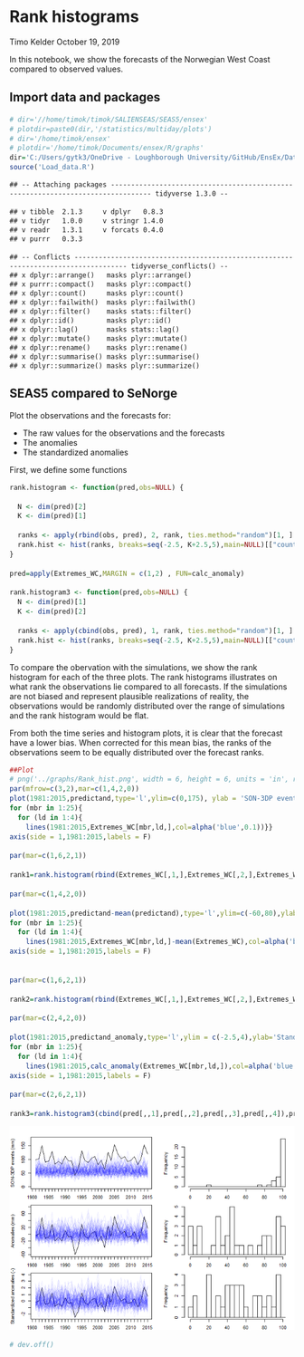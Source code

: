 Rank histograms
================
Timo Kelder
October 19, 2019

In this notebook, we show the forecasts of the Norwegian West Coast
compared to observed values.

## Import data and packages

``` r
# dir='//home/timok/timok/SALIENSEAS/SEAS5/ensex'
# plotdir=paste0(dir,'/statistics/multiday/plots')
# dir='/home/timok/ensex'
# plotdir='/home/timok/Documents/ensex/R/graphs'
dir='C:/Users/gytk3/OneDrive - Loughborough University/GitHub/EnsEx/Data'
source('Load_data.R')
```

    ## -- Attaching packages -------------------------------------------------------------------------------- tidyverse 1.3.0 --

    ## v tibble  2.1.3     v dplyr   0.8.3
    ## v tidyr   1.0.0     v stringr 1.4.0
    ## v readr   1.3.1     v forcats 0.4.0
    ## v purrr   0.3.3

    ## -- Conflicts ----------------------------------------------------------------------------------- tidyverse_conflicts() --
    ## x dplyr::arrange()   masks plyr::arrange()
    ## x purrr::compact()   masks plyr::compact()
    ## x dplyr::count()     masks plyr::count()
    ## x dplyr::failwith()  masks plyr::failwith()
    ## x dplyr::filter()    masks stats::filter()
    ## x dplyr::id()        masks plyr::id()
    ## x dplyr::lag()       masks stats::lag()
    ## x dplyr::mutate()    masks plyr::mutate()
    ## x dplyr::rename()    masks plyr::rename()
    ## x dplyr::summarise() masks plyr::summarise()
    ## x dplyr::summarize() masks plyr::summarize()

## SEAS5 compared to SeNorge

Plot the observations and the forecasts for:

  - The raw values for the observations and the forecasts
  - The anomalies
  - The standardized anomalies

First, we define some functions

``` r
rank.histogram <- function(pred,obs=NULL) {
  
  N <- dim(pred)[2]
  K <- dim(pred)[1]
  
  ranks <- apply(rbind(obs, pred), 2, rank, ties.method="random")[1, ]
  rank.hist <- hist(ranks, breaks=seq(-2.5, K+2.5,5),main=NULL)[["counts"]]
}

pred=apply(Extremes_WC,MARGIN = c(1,2) , FUN=calc_anomaly)

rank.histogram3 <- function(pred,obs=NULL) {
  N <- dim(pred)[1]
  K <- dim(pred)[2]
  
  ranks <- apply(cbind(obs, pred), 1, rank, ties.method="random")[1, ]
  rank.hist <- hist(ranks, breaks=seq(-2.5, K+2.5,5),main=NULL)[["counts"]]
}
```

To compare the obervation with the simulations, we show the rank
histogram for each of the three plots. The rank histograms illustrates
on what rank the observations lie compared to all forecasts. If the
simulations are not biased and represent plausible realizations of
reality, the observations would be randomly distributed over the range
of simulations and the rank histogram would be flat.

From both the time series and histogram plots, it is clear that the
forecast have a lower bias. When corrected for this mean bias, the ranks
of the observations seem to be equally distributed over the forecast
ranks.

``` r
##Plot
# png('../graphs/Rank_hist.png', width = 6, height = 6, units = 'in', res = 300)
par(mfrow=c(3,2),mar=c(1,4,2,0))
plot(1981:2015,predictand,type='l',ylim=c(0,175), ylab = 'SON-3DP events (mm)',xlab = '')
for (mbr in 1:25){
  for (ld in 1:4){
    lines(1981:2015,Extremes_WC[mbr,ld,],col=alpha('blue',0.1))}}
axis(side = 1,1981:2015,labels = F)

par(mar=c(1,6,2,1))

rank1=rank.histogram(rbind(Extremes_WC[,1,],Extremes_WC[,2,],Extremes_WC[,3,],Extremes_WC[,4,]),predictand)

par(mar=c(1,4,2,0))

plot(1981:2015,predictand-mean(predictand),type='l',ylim=c(-60,80),ylab = 'Anomalies (mm)',xlab = '')
for (mbr in 1:25){
  for (ld in 1:4){
    lines(1981:2015,Extremes_WC[mbr,ld,]-mean(Extremes_WC),col=alpha('blue',0.1))}}
axis(side = 1,1981:2015,labels = F)


par(mar=c(1,6,2,1))

rank2=rank.histogram(rbind(Extremes_WC[,1,],Extremes_WC[,2,],Extremes_WC[,3,],Extremes_WC[,4,])-mean(Extremes_WC),predictand-mean(predictand))

par(mar=c(2,4,2,0))

plot(1981:2015,predictand_anomaly,type='l',ylim = c(-2.5,4),ylab='Standardized anomalies (-)',xlab = '')
for (mbr in 1:25){
  for (ld in 1:4){
    lines(1981:2015,calc_anomaly(Extremes_WC[mbr,ld,]),col=alpha('blue',0.1))}}
axis(side = 1,1981:2015,labels = F)

par(mar=c(2,6,2,1))

rank3=rank.histogram3(cbind(pred[,,1],pred[,,2],pred[,,3],pred[,,4]),predictand_anomaly)
```

![](Rank_histograms_files/figure-gfm/unnamed-chunk-3-1.png)<!-- -->

``` r
# dev.off()
```
